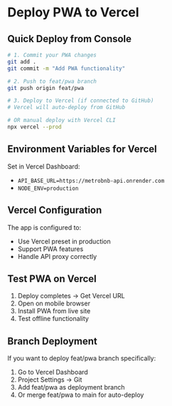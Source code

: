 # Deploy PWA to Vercel

## Quick Deploy from Console

```bash
# 1. Commit your PWA changes
git add .
git commit -m "Add PWA functionality"

# 2. Push to feat/pwa branch
git push origin feat/pwa

# 3. Deploy to Vercel (if connected to GitHub)
# Vercel will auto-deploy from GitHub

# OR manual deploy with Vercel CLI
npx vercel --prod
```

## Environment Variables for Vercel

Set in Vercel Dashboard:
- `API_BASE_URL=https://metrobnb-api.onrender.com`
- `NODE_ENV=production`

## Vercel Configuration

The app is configured to:
- Use Vercel preset in production
- Support PWA features
- Handle API proxy correctly

## Test PWA on Vercel

1. Deploy completes → Get Vercel URL
2. Open on mobile browser
3. Install PWA from live site
4. Test offline functionality

## Branch Deployment

If you want to deploy feat/pwa branch specifically:
1. Go to Vercel Dashboard
2. Project Settings → Git
3. Add feat/pwa as deployment branch
4. Or merge feat/pwa to main for auto-deploy